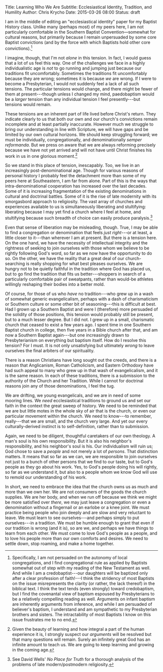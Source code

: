 Title: Learning Who We Are
Subtitle: Ecclesiastical Identity, Tradition, and Humility
Author: Chris Krycho
Date: 2015-03-26 08:00
Status: draft

I am in the middle of editing an "ecclesiastical identity" paper for my Baptist History class. Unlike many (perhaps most) of my peers here, I am not particularly comfortable in the Southern Baptist Convention—somewhat for cultural reasons, but primarily because I remain unpersuaded by some core Baptist convictions (and by the force with which Baptists hold other core convictions).[^1]

I imagine, though, that I'm not *alone* in this tension. In fact, I would guess that a lot of us feel this way. One of the challenges we face in a highly individualistic age is *not* to go running and jumping just because our traditions fit uncomfortably. Sometimes the traditions fit uncomfortably because they are wrong; sometimes it is because *we* are wrong. If I were to become a Presbyterian, I would not suddenly feel a lack of all such tensions. The particular tensions would change, and there might be fewer of them at present---though unless I changed my mind, paedobaptism would be a *larger* tension than any individual tension I feel presently---but tensions would remain.

These tensions are an inherent part of life lived before Christ's return. They indicate clearly to us that both our own and our church's convictions remain incomplete and at least partially inaccurate. However much we struggle to bring our understanding in line with Scripture, we will have gaps and be limited by our own cultural horizons. We should keep struggling forward; we must be individually, congregationally, and denominationally _semper reformanda_. But we press on aware that we are always reforming precisely because we have not yet arrived and will not have until Christ finishes his work in us in one glorious moment.[^2]

So we stand in this place of tension, inescapably. Too, we live in an increasingly post-denominational age. Though for various reasons of personal history I probably feel the detachment more than some of my peers here at Southeastern, I am far from alone. Part of this is the ways that intra-denominational cooperation has increased over the last decades. Some of it is increasing fragmentation of the existing denominations in cultural and doctrinal battles. Some of it is the rise of late modernity with its smorgasbord approach to religiosity. The vast array of churches and experiences available to us is simultaneously liberating and stultifying: liberating because I may yet find a church where I feel at home, and stultifying because such breadth of choice can easily produce paralysis.[^3]

Even that sense of liberation may be misleading, though. True, I may be able to find a congregation or denomination that feels *just right*---or at least, a little closer to it---than wherever I am at present. But there is a tension here. On the one hand, we have the necessity of intellectual integrity and the rightness of seeking to join ourselves with those whom we believe to be rightly following God's word, so far as we now have the opportunity to do so. On the other, we have the reality that a great deal of our church-searching is really shopping for what best pleases ourselves. We are hungry not to be quietly faithful in the tradition where God has placed us, but to go find the tradition that fits us better---shoppers in search of a particularly comfortable pair of sweatpants, rather than would-be athletes willingly reshaping their bodies into a better mold.

Of course, for those of us who *have* no tradition---who grew up in a wash of somewhat generic evangelicalism, perhaps with a dash of charismaticism or Southern culture or some other bit of seasoning---this is difficult at best. Had I grown up a Southern Baptist and were I (therefore) more persuaded of the solidity of those positions, this tension would probably still be present, but to a much lesser degree. But I did not. I grew up in a small, charismatic church that ceased to exist a few years ago. I spent time in one Southern Baptist church in college, then five years in a Bible church after that, and am now a Southern Baptist again---but one increasingly drawn to Presbyterianism on everything but baptism itself. How do I resolve this tension? For I must. It is not only unsatisfying but ultimately *wrong* to leave ourselves the final arbiters of our spirituality.

There is a reason Christians have long sought out the creeds, and there is a reason that Anglicanism, Roman Catholicism, and Eastern Orthodoxy have had such appeal to many who grew up in that wash of evangelicalism, and it is the same reason. In each of these traditions, there is a submission to the authority of the Church and her Tradition. While I cannot for doctrinal reasons join any of those denominations, I feel the tug.

We are drifting, we young evangelicals, and we are in need of some mooring lines. We *need* ecclesiastical traditions to ground us and set our faith in the context the great sweep of history. We need to be reminded that we are but little motes in the whole sky of air that is the church, or even our particular movement within the church. We need to know---to remember, really---that we are small, and the church very large. And yet our every culturally-derived instinct is to self-definition, rather than to submission.

Again, we need to be diligent, thoughtful caretakers of our own theology. A man's soul is his own responsibility. But it is also his neighbor's responsibility, and his neighbor's soul is his. Our individualism will ruin us; God chose to save a *people* and not merely a lot of *persons*. That distinction matters. It means that so far as we can, we are responsible to join ourselves not just to a bunch of other persons that we find to our taste, but to God's people as they go about his work. Yes, to God's people doing his will rightly, so far as we understand it, but also to a people whom we know God will use to remold our understanding of his work.

In short, we need to embrace the idea that the church owns us as much and more than we own her. We are not consumers of the goods the church supplies. We are her body, and when we run off because we think we might be more satisfied over *there*, we may just leave a congregation or even a denomination without a fingernail or an earlobe or a knee joint. We must practice being people who join deeply and are slow and very reluctant to leave. We must learn to see ourselves---and perhaps simply to put ourselves---in a tradition. We must be humble enough to grant that even if our tradition is wrong (and it is), so are we, and perhaps we have things to learn from each other. We must come to love God's people as a people, and to love his people more than our own comforts and desires. We need to settle down, stop roaming, and make a home together.

[^1]: Specifically, I am not persuaded on the autonomy of local congregations, and I find congregational rule as applied by Baptists somewhat out of step with my reading of the New Testament as well. And while I am a credobaptist---our daughters will be baptized only after a clear profession of faith!---I think the stridency of most Baptists on the issue misrepresents the clarity (or rather, the lack thereof) in the biblical text. I think the text tends (even strongly) toward credobaptism, but I find the covenantal view of baptism espoused by Presbyterians to be a relatively compelling reading as well. Arguments on infant baptism are inherently arguments from inference, and while I am persuaded of believer's baptism, I understand and am sympathetic to my Presbyterian brothers and sisters. The intractability of most Baptists I know on this issue frustrates me to no end.

[^2]: Given the beauty of learning and how integral a part of the human experience it is, I strongly suspect our *arguments* will be resolved but that many questions will remain. Surely an infinitely great God has an infinite amount to teach us. We are going to keep learning and growing in the coming age.

[^3]: See David Wells' _No Place for Truth_ for a thorough analysis of the problems of late modern/postmodern religiosity.